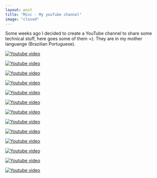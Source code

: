 ```yaml
---
layout: post
title: "Misc - My youTube channel"
image: "closed"
---
```


Some weeks ago I decided to create a YouTube channel to share some technical stuff, here goes some of them =).
They are in my mother languange (Brazilian Portuguese).

[![Youtube video](https://img.youtube.com/vi/6UvAwmYxx08/0.jpg)](https://youtu.be/6UvAwmYxx08)

[![Youtube video](https://img.youtube.com/vi/n_9OaDKE2YY/0.jpg)](https://youtu.be/n_9OaDKE2YY)

[![Youtube video](https://img.youtube.com/vi/RA1OFj4lCk4/0.jpg)](https://youtu.be/RA1OFj4lCk4)

[![Youtube video](https://img.youtube.com/vi/tsQLb17HrK0/0.jpg)](https://youtu.be/tsQLb17HrK0)

[![Youtube video](https://img.youtube.com/vi/L76DZR7NuRg/0.jpg)](https://youtu.be/L76DZR7NuRg)

[![Youtube video](https://img.youtube.com/vi/sJXi6T-9bKc/0.jpg)](https://youtu.be/sJXi6T-9bKc)

[![Youtube video](https://img.youtube.com/vi/Gy58H8VbZt4/0.jpg)](https://youtu.be/Gy58H8VbZt4)

[![Youtube video](https://img.youtube.com/vi/L-MfwBmL16k/0.jpg)](https://youtu.be/L-MfwBmL16k)

[![Youtube video](https://img.youtube.com/vi/-Uf5DQDoUBw/0.jpg)](https://youtu.be/-Uf5DQDoUBw)

[![Youtube video](https://img.youtube.com/vi/ZLzkCVPbyzY/0.jpg)](https://youtu.be/ZLzkCVPbyzY)

[![Youtube video](https://img.youtube.com/vi/sCaVLljP17w/0.jpg)](https://youtu.be/sCaVLljP17w)

[![Youtube video](https://img.youtube.com/vi/6XPfGSXA6ko/0.jpg)](https://youtu.be/6XPfGSXA6ko)

[![Youtube video](https://img.youtube.com/vi/0E3XQTSObhY/0.jpg)](https://youtu.be/0E3XQTSObhY)

